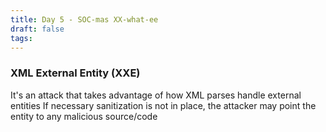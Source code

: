 ```yaml
---
title: Day 5 - SOC-mas XX-what-ee
draft: false
tags:
---
```

### XML External Entity (XXE)
It's an attack that takes advantage of how XML parses handle external entities
If necessary sanitization is not in place, the attacker may point the entity to any malicious source/code